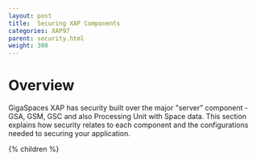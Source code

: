 ```yaml
---
layout: post
title:  Securing XAP Components
categories: XAP97
parent: security.html
weight: 300
---
```


# Overview

GigaSpaces XAP has security built over the major "server" component - GSA, GSM, GSC and also Processing Unit with Space data. This section explains how security relates to each component and the configurations needed to securing your application.

{% children %}
